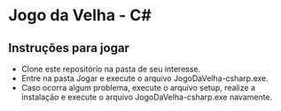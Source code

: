 # Jogo da Velha - C#

## Instruções para jogar

- Clone este repositório na pasta de seu interesse.
- Entre na pasta Jogar e execute o arquivo JogoDaVelha-csharp.exe.
- Caso ocorra algum problema, execute o arquivo setup, realize a instalação e execute o arquivo JogoDaVelha-csharp.exe navamente.
